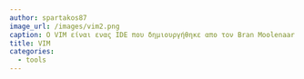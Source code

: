 ```yaml
---
author: spartakos87
image_url: /images/vim2.png
caption: Ο VIM είναι ενας IDE που δημιουργήθηκε απο τον Bran Moolenaar το 1991. Χρησιμοποιήθηκε στο λειτουργικό σύστημα Amiga
title: VIM
categories:
  - tools
---
```

